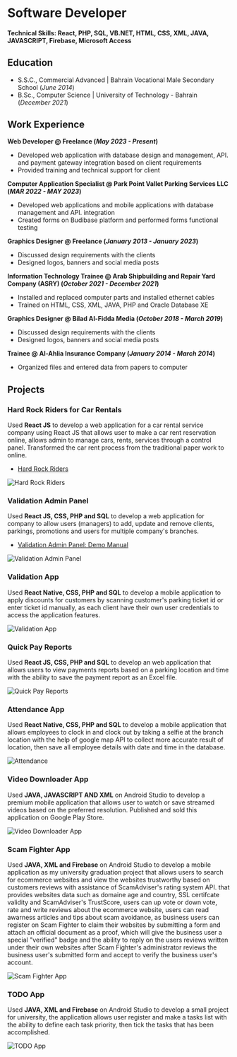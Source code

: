 # Software Developer

#### Technical Skills: React, PHP, SQL, VB.NET, HTML, CSS, XML, JAVA, JAVASCRIPT, Firebase, Microsoft Access

## Education					       		
- S.S.C., Commercial Advanced | Bahrain Vocational Male Secondary School (_June 2014_)	 			        		
- B.Sc., Computer Science | University of Technology - Bahrain (_December 2021_)

## Work Experience
**Web Developer @ Freelance (_May 2023 - Present_)**
- Developed web application with database design and management, API. and payment gateway integration based on client requirements
- Provided training and technical support for client

**Computer Application Specialist @ Park Point Vallet Parking Services LLC (_MAR 2022 - MAY 2023_)**
- Developed web applications and mobile applications with database management and API. integration
- Created forms on Budibase platform and performed forms functional testing

**Graphics Designer @ Freelance (_January 2013 - January 2023_)**
- Discussed design requirements with the clients
- Designed logos, banners and social media posts

**Information Technology Trainee @ Arab Shipbuilding and Repair Yard Company (ASRY) (_October 2021 - December 2021_)**
- Installed and replaced computer parts and installed ethernet cables
- Trained on HTML, CSS, XML, JAVA, PHP and Oracle Database XE

**Graphics Designer @ Bilad Al-Fidda Media (_October 2018 - March 2019_)**
- Discussed design requirements with the clients
- Designed logos, banners and social media posts

**Trainee @ Al-Ahlia Insurance Company (_January 2014 - March 2014_)**
- Organized files and entered data from papers to computer

## Projects
### Hard Rock Riders for Car Rentals
Used **React JS** to develop a web application for a car rental service company using React JS that allows user to make a car rent reservation online, allows admin to manage cars, rents, services through a control panel. Transformed the car rent process from the traditional paper work to online.

- [Hard Rock Riders](https://hardrockrental.net)

![Hard Rock Riders](/assets/img/hardrockriders.jpg)

### Validation Admin Panel
Used **React JS, CSS, PHP and SQL** to develop a web application for company to allow users (managers) to add, update and remove clients, parkings, promotions and users for multiple company's branches.

- [Validation Admin Panel: Demo Manual](/assets/vap.pptx)

![Validation Admin Panel](/assets/img/vap.jpg)

### Validation App
Used **React Native, CSS, PHP and SQL** to develop a mobile application to apply discounts for customers by scanning customer's parking ticket id or enter ticket id manually, as each client have their own user credentials to access the application features.

![Validation App](/assets/img/validationapp.jpg)

### Quick Pay Reports
Used **React JS, CSS, PHP and SQL** to develop an web application that allows users to view payments reports based on a parking location and time with the ability to save the payment report as an Excel file.

![Quick Pay Reports](/assets/img/quickpayreports.jpg)

### Attendance App
Used **React Native, CSS, PHP and SQL** to develop a mobile application that allows employees to clock in and clock out by taking a selfie at the branch location with the help of google map API to collect more accurate result of location, then save all employee details with date and time in the database.

![Attendance](/assets/img/attendance.jpg)

### Video Downloader App
Used **JAVA, JAVASCRIPT AND XML** on Android Studio to develop a premium mobile application that allows user to watch or save streamed videos based on the preferred resolution. Published and sold this application on Google Play Store.

![Video Downloader App](/assets/img/application.jpg)

### Scam Fighter App
Used **JAVA, XML and Firebase** on Android Studio to develop a mobile application as my university graduation project that allows users to search for ecommerce websites and view the websites trustworthy based on customers reviews with assistance of ScamAdviser's rating system API. that provides websites data such as domaine age and country, SSL certifcate validity and ScamAdviser's TrustScore, users can up vote or down vote, rate and write reviews about the ecommerce website, users can read awarness articles and tips about scam avoidance, as business users can register on Scam Fighter to claim their websites by submitting a form and attach an official document as a proof, which will give the business user a special "verified" badge and the ability to reply on the users reviews written under their own websites after Scam Fighter's administrator reviews the business user's submitted form and accept to verify the business user's account.

![Scam Fighter App](/assets/img/scamfighter.jpg)

### TODO App
Used **JAVA, XML and Firebase** on Android Studio to develop a small project for university, the application allows user register and make a tasks list with the ability to define each task priority, then tick the tasks that has been accomplished.

![TODO App](/assets/img/todo.jpg)